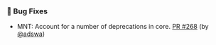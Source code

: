 ### 🐛 Bug Fixes

- MNT: Account for a number of deprecations in core.  [PR #268](https://github.com/datalad/datalad-container/pull/268) (by [@adswa](https://github.com/adswa))
